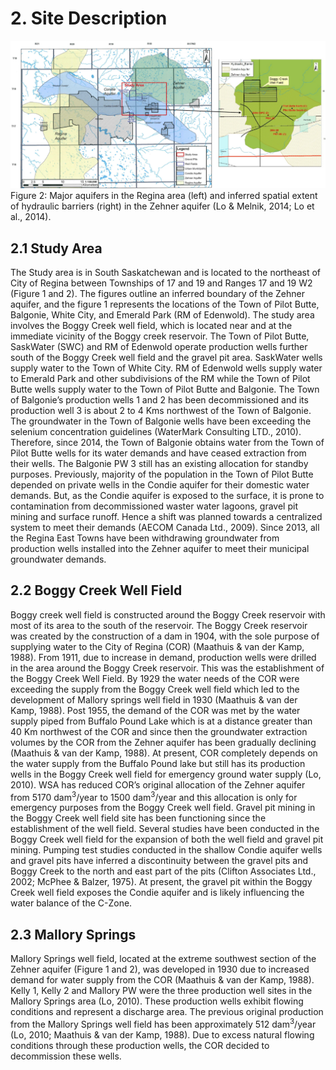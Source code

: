 ---
---



# 2. Site Description
![](figures/Figure2.png)
Figure 2: Major aquifers in the Regina area (left) and inferred spatial extent of hydraulic barriers (right) in the Zehner aquifer (Lo & Melnik, 2014; Lo et al., 2014).

## 2.1 Study Area
The Study area is in South Saskatchewan and is located to the northeast of City of Regina between Townships of 17 and 19 and Ranges 17 and 19 W2 (Figure 1 and 2). The figures outline an inferred boundary of the Zehner aquifer, and the figure 1 represents the locations of the Town of Pilot Butte, Balgonie, White City, and Emerald Park (RM of Edenwold). The study area involves the Boggy Creek well field, which is located near and at the immediate vicinity of the Boggy creek reservoir. The Town of Pilot Butte, SaskWater (SWC) and RM of Edenwold operate production wells further south of the Boggy Creek well field and the gravel pit area. SaskWater wells supply water to the Town of White City. RM of Edenwold wells supply water to Emerald Park and other subdivisions of the RM while the Town of Pilot Butte wells supply water to the Town of Pilot Butte and Balgonie.  The Town of Balgonie’s production wells 1 and 2 has been decommissioned and its production well 3 is about 2 to 4 Kms northwest of the Town of Balgonie. The groundwater in the Town of Balgonie wells have been exceeding the selenium concentration guidelines (WaterMark Consulting LTD., 2010). Therefore, since 2014, the Town of Balgonie obtains water from the Town of Pilot Butte wells for its water demands and have ceased extraction from their wells. The Balgonie PW 3 still has an existing allocation for standby purposes. Previously, majority of the population in the Town of Pilot Butte depended on private wells in the Condie aquifer for their domestic water demands. But, as the Condie aquifer is exposed to the surface, it is prone to contamination from decommissioned waster water lagoons, gravel pit mining and surface runoff. Hence a shift was planned towards a centralized system to meet their demands (AECOM Canada Ltd., 2009). Since 2013, all the Regina East Towns have been withdrawing groundwater from production wells installed into the Zehner aquifer to meet their municipal groundwater demands.

## 2.2 Boggy Creek Well Field
Boggy creek well field is constructed around the Boggy Creek reservoir with most of its area to the south of the reservoir. The Boggy Creek reservoir was created by the construction of a dam in 1904, with the sole purpose of supplying water to the City of Regina (COR) (Maathuis & van der Kamp, 1988). From 1911, due to increase in demand, production wells were drilled in the area around the Boggy Creek reservoir. This was the establishment of the Boggy Creek Well Field. By 1929 the water needs of the COR were exceeding the supply from the Boggy Creek well field which led to the development of Mallory springs well field in 1930 (Maathuis & van der Kamp, 1988). Post 1955, the demand of the COR was met by the water supply piped from Buffalo Pound Lake which is at a distance greater than 40 Km northwest of the COR and since then the groundwater extraction volumes by the COR from the Zehner aquifer has been gradually declining (Maathuis & van der Kamp, 1988). At present, COR completely depends on the water supply from the Buffalo Pound lake but still has its production wells in the Boggy Creek well field for emergency ground water supply (Lo, 2010). WSA has reduced COR’s original allocation of the Zehner aquifer from 5170 dam<sup>3</sup>/year to 1500 dam<sup>3</sup>/year and this allocation is only for emergency purposes from the Boggy Creek well field. Gravel pit mining in the Boggy Creek well field site has been functioning since the establishment of the well field. Several studies have been conducted in the Boggy Creek well field for the expansion of both the well field and gravel pit mining. Pumping test studies conducted in the shallow Condie aquifer wells and gravel pits have inferred a discontinuity between the gravel pits and Boggy Creek to the north and east part of the pits (Clifton Associates Ltd., 2002; McPhee & Balzer, 1975). At present, the gravel pit within the Boggy Creek well field exposes the Condie aquifer and is likely influencing the water balance of the C-Zone.

## 2.3 Mallory Springs
Mallory Springs well field, located at the extreme southwest section of the Zehner aquifer (Figure 1 and 2), was developed in 1930 due to increased demand for water supply from the COR (Maathuis & van der Kamp, 1988). Kelly 1, Kelly 2 and Mallory PW were the three production well sites in the Mallory Springs area (Lo, 2010). These production wells exhibit flowing conditions and represent a discharge area. The previous original production from the Mallory Springs well field has been approximately 512 dam<sup>3</sup>/year (Lo, 2010; Maathuis & van der Kamp, 1988). Due to excess natural flowing conditions through these production wells, the COR decided to decommission these wells.
